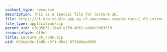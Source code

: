 ```yaml
---
content_type: resource
description: This is a special file for lecture 26.
file: https://ol-ocw-studio-app-qa.s3.amazonaws.com/courses/1-00-introduction-to-computers-and-engineering-problem-solving-spring-2012/663eab0e140bc3f1d0a197284baa8065_Lecture_26_code.zip
file_type: application/zip
parent_uid: cfe95031-1d4d-a15d-46b1-ed49c9bb355d
resourcetype: Other
title: Lecture_26_code.zip
uid: 663eab0e-140b-c3f1-d0a1-97284baa8065
---
```

